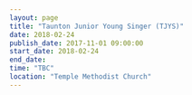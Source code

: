 ```yaml
---
layout: page
title: "Taunton Junior Young Singer (TJYS)"
date: 2018-02-24
publish_date: 2017-11-01 09:00:00
start_date: 2018-02-24
end_date: 
time: "TBC"
location: "Temple Methodist Church"
---
```


